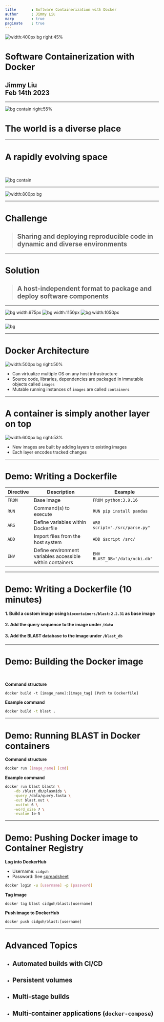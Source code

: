 ```yaml
---
title       : Software Containerization with Docker
author      : Jimmy Liu
marp        : true
paginate    : true
---
```


<style>
footer {
    font-size: 30px;
}
footer img {
    width: 300px;
    margin-bottom: -20px;
    margin-left: -29px;
    margin-right: 45px;
    float: left;
}
section.lead h1 {
  text-align: top;
  margin-left: 40px;
  margin-bottom: 450px;
}
header {
    width: 350px;
    margin-left:-35px;
    text-align: right;
    font-size: 30px
}
header img {
    width: 150px;
    margin-right: 175px;
}
</style>


![width:400px bg right:45%](https://www.docker.com/wp-content/uploads/2022/03/vertical-logo-monochromatic.png)

<!-- _footer: "
![](../img/SFU_block_colour_rgb.png)
![](../img/LogoCIDGOH2.png)
" -->

# Software Containerization with Docker
## Jimmy Liu <br> Feb 14th 2023

---
![bg contain right:55%](../img/world-of-languages.png)

# The world is a diverse place

<!-- _footer: "Credit: " -->

---
<!-- _header: "Credit: Wikipedia" -->
<!-- _class: lead -->
# A rapidly evolving space

<br>

![bg contain](../img/python_version_timeline.png)

---
<!-- _footer: "Trisovic. Sci Data. (2022)" -->
![width:800px bg](https://media.springernature.com/full/springer-static/image/art%3A10.1038%2Fs41597-022-01143-6/MediaObjects/41597_2022_1143_Fig11_HTML.png?as=webp)

---
# Challenge
> ## Sharing and deploying reproducible code in dynamic and diverse environments

---
# Solution
> ## A host-independent format to package and deploy software components

---
<!-- _header: "Credit: Google Images" -->
![bg width:975px](../img/cargo-sacks.jpg)
![bg width:1150px](../img/cargo-barrels.jpg)
![bg width:1050px](../img/cargo-boxes.jpg)

---
<!-- _footer: "The Conversation (2021)" -->
![bg](../img/cargo-containers.jpg)

---
# Docker Architecture
<!-- _header: "![](https://www.docker.com/wp-content/uploads/2022/03/vertical-logo-monochromatic.png)" -->
![width:500px bg right:50%](../img/docker-diagram.png)
- Can virtualize multiple OS on any host infrastructure
- Source code, libraries, dependencies are packaged in immutable objects called `images`
- Mutable running instances of `images` are called `containers`

---
# A container is simply another layer on top
![width:600px bg right:53%](../img/container-layers.png)
- New images are built by adding layers to existing images
- Each layer encodes tracked changes

---
# Demo: Writing a Dockerfile
| Directive | Description | Example |
| --- | --- | --- |
| `FROM` | Base image | ```FROM python:3.9.16 ``` |
| `RUN` | Command(s) to execute | ```RUN pip install pandas``` |
| `ARG` | Define variables within Dockerfile | ```ARG script="./src/parse.py"``` |
| `ADD` | Import files from the host system | ```ADD $script /src/``` |
| `ENV` | Define environment variables accessible <br> within containers | ```ENV BLAST_DB="/data/ncbi.db"``` |

---
# Demo: Writing a Dockerfile (10 minutes)
#### 1. Build a custom image using `biocontainers/blast:2.2.31` as base image
#### 2. Add the query sequence to the image under `/data`
#### 3. Add the BLAST database to the image under `/blast_db`

---
# Demo: Building the Docker image
<br>

**Command structure**
```
docker build -t [image_name]:[image_tag] [Path to Dockerfile]
```
**Example command**
```bash
docker build -t blast .
```

---
# Demo: Running BLAST in Docker containers

**Command structure**
```bash
docker run [image_name] [cmd]
```

**Example command**
```bash
docker run blast blastn \
    -db /blast_db/plasmids \
    -query /data/query.fasta \
    -out blast.out \
    -outfmt 6 \
    -word_size 7 \
    -evalue 1e-5
```

---
# Demo: Pushing Docker image to Container Registry
**Log into DockerHub**
- Username: `cidgoh`
- Password: See [spreadsheet](https://docs.google.com/spreadsheets/d/1hq338hAnt2cPVuSf3ZfvfGZxXbsyYJYZPxOrrtF6X8M/edit?usp=sharing_eip_m&ts=63e2b61d)
```bash
docker login -u [username] -p [password]
```

**Tag image**
```
docker tag blast cidgoh/blast:[username]
```

**Push image to DockerHub**
```
docker push cidgoh/blast:[username]
```

---
# Advanced Topics
* ## Automated builds with CI/CD
* ## Persistent volumes
* ## Multi-stage builds
* ## Multi-container applications (`docker-compose`)